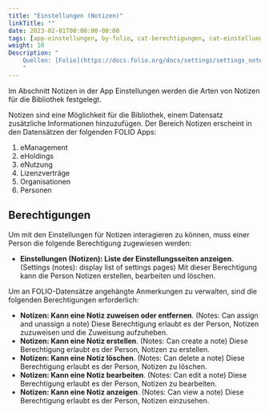 ```yaml
---
title: "Einstellungen (Notizen)"
linkTitle: ""
date: 2023-02-01T00:00:00-00:00
tags: [app-einstellungen, by-folio, cat-berechtigungen, cat-einstellungen, for-admin]
weight: 10
Description: "
    Quellen: [Folio](https://docs.folio.org/docs/settings/settings_notes/settings_notes/ ) <!-- & [GBV](https://info.gebev.de/pages/viewpage.action?pageId=844890132) -->
    "
---
```


Im Abschnitt Notizen in der App Einstellungen werden die Arten von Notizen für die Bibliothek festgelegt.

Notizen sind eine Möglichkeit für die Bibliothek, einem Datensatz zusätzliche Informationen hinzuzufügen. Der Bereich Notizen erscheint in den Datensätzen der folgenden FOLIO Apps:

1.  eManagement
2.  eHoldings
3.  eNutzung
4.  Lizenzverträge
5.  Organisationen
6.  Personen

## Berechtigungen

Um mit den Einstellungen für Notizen interagieren zu können, muss einer Person die folgende Berechtigung zugewiesen werden:

* **Einstellungen (Notizen): Liste der Einstellungsseiten anzeigen**. (Settings (notes): display list of settings pages)
    Mit dieser Berechtigung kann die Person Notizen erstellen, bearbeiten und löschen.

Um an FOLIO-Datensätze angehängte Anmerkungen zu verwalten, sind die folgenden Berechtigungen erforderlich:

* **Notizen: Kann eine Notiz zuweisen oder entfernen**. (Notes: Can assign and unassign a note)
    Diese Berechtigung erlaubt es der Person, Notizen zuzuweisen und die Zuweisung aufzuheben.
* **Notizen: Kann eine Notiz erstellen**. (Notes: Can create a note)
    Diese Berechtigung erlaubt es der Person, Notizen zu erstellen.
* **Notizen: Kann eine Notiz löschen**. (Notes: Can delete a note)
    Diese Berechtigung erlaubt es der Person, Notizen zu löschen.
* **Notizen: Kann eine Notiz bearbeiten**. (Notes: Can edit a note)
    Diese Berechtigung erlaubt es der Person, Notizen zu bearbeiten.
* **Notizen: Kann eine Notiz anzeigen**. (Notes: Can view a note)
    Diese Berechtigung erlaubt es der Person, Notizen einzusehen.
